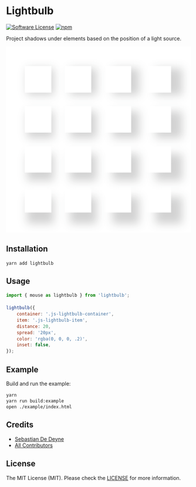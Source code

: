 # Lightbulb

[![Software License](https://img.shields.io/badge/license-MIT-brightgreen.svg?style=flat-square)](LICENSE.md)
[![npm](https://img.shields.io/npm/dt/lightbulb.svg?style=flat-square)](https://www.npmjs.com/package/lightbulb)

Project shadows under elements based on the position of a light source.

<p align="center">
  <img src="https://github.com/sebastiandedeyne/lightbulb/blob/master/preview.png?raw=true">
</p>

## Installation

```
yarn add lightbulb
```

## Usage

```js
import { mouse as lightbulb } from 'lightbulb';

lightbulb({
    container: '.js-lightbulb-container',
    item: '.js-lightbulb-item',
    distance: 20,
    spread: '20px',
    color: 'rgba(0, 0, 0, .2)',
    inset: false,
});
```

## Example

Build and run the example:

```
yarn
yarn run build:example
open ./example/index.html
```

## Credits

- [Sebastian De Deyne](https://github.com/sebastiandedeyne)
- [All Contributors](../../contributors)

## License

The MIT License (MIT). Please check the [LICENSE](https://github.com/sebastiandedeyne/yaml_front_matter/blob/master/LICENSE.md) for more information.
